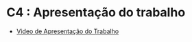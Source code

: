 # C4 : Apresentação do trabalho

- [Video de Apresentação do Trabalho](https://docs.google.com/presentation/d/18q8n6vD3hfcz56xXl0dRO4t7ywyktRpuL5PeUfAakdg/edit?usp=sharing)
